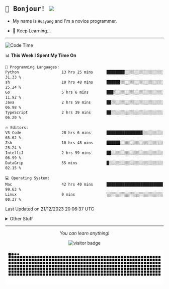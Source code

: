 <h2>
    <samp>🎉 Bonjour!  <img src="https://media.giphy.com/media/mGcNjsfWAjY5AEZNw6/giphy.gif" width="50"></samp>
</h2>

* My name is `Huayang` and I'm a novice programmer.


* 🧐 Keep Learning...

<hr>

<!--START_SECTION:waka-->
![Code Time](http://img.shields.io/badge/Code%20Time-1%2C885%20hrs%2059%20mins-blue)

📊 **This Week I Spent My Time On** 

```text
💬 Programming Languages: 
Python                   13 hrs 25 mins      ████████░░░░░░░░░░░░░░░░░   31.33 % 
sh                       10 hrs 48 mins      ██████░░░░░░░░░░░░░░░░░░░   25.24 % 
Go                       5 hrs 6 mins        ███░░░░░░░░░░░░░░░░░░░░░░   11.92 % 
Java                     2 hrs 59 mins       ██░░░░░░░░░░░░░░░░░░░░░░░   06.98 % 
TypeScript               2 hrs 39 mins       ██░░░░░░░░░░░░░░░░░░░░░░░   06.20 % 

🔥 Editors: 
VS Code                  28 hrs 6 mins       ████████████████░░░░░░░░░   65.62 % 
Zsh                      10 hrs 48 mins      ██████░░░░░░░░░░░░░░░░░░░   25.24 % 
IntelliJ                 2 hrs 59 mins       ██░░░░░░░░░░░░░░░░░░░░░░░   06.99 % 
DataGrip                 55 mins             █░░░░░░░░░░░░░░░░░░░░░░░░   02.15 % 

💻 Operating System: 
Mac                      42 hrs 40 mins      █████████████████████████   99.63 % 
Linux                    9 mins              ░░░░░░░░░░░░░░░░░░░░░░░░░   00.37 % 
```


 Last Updated on 21/12/2023 20:06:37 UTC
<!--END_SECTION:waka-->

<details>
    <summary>Other Stuff</summary>

* 🛠️ Skills
<!-- 
<p align="center">
  <a href="https://skillicons.dev">
    <img src="https://skillicons.dev/icons?i=c,python,cpp,go,react,js,ts,rust,java,haskell,ruby,kotlin,scala,kubernetes,docker,grafana,jenkins,nginx,nestjs,nextjs,rabbitmq,postgres,kafka,redis,graphql,mysql,linux,md,git,vim,vscode,visualstudio,stackoverflow" />
  </a>
</p>
-->    
<p align="center">
    <img src="https://api.githubtrends.io/user/svg/XmchxUp/langs?time_range=one_year&include_private=True" />
    <img src="https://api.githubtrends.io/user/svg/XmchxUp/repos?time_range=one_year&include_private=True" />
</p>

* 🏆 Some GitHub statistical reports:

<p align="center">
    <img src="/github-metrics.svg" alt="github metrics" style='visibility:visible' />    
</p>

<p align="center">  
    <img height="180em" src="https://github-readme-stats.vercel.app/api?username=xmchxup&hide_border=true&show_icons=true&include_all_commits=true&bg_color=0,EC6C6C,FFD479,FFFC79,73FA79&theme=graywhite&locale=en" />
    <img height="180em" src="https://github-readme-stats.vercel.app/api/top-langs/?username=xmchxup&hide=css,scss,html&langs_count=8&hide_border=true&layout=compact&bg_color=0,73FA79,73FDFF,D783FF&theme=graywhite&locale=en" />
</p>


<img width="100%" src="https://github-profile-trophy.vercel.app/?username=xmchxup&column=7" />

</details>


<hr>


<p align="center">
    <i>You can learn anything!</i>
    <p align="center">
        <img src="https://visitor-badge.laobi.icu/badge?page_id=xmchxup" alt="visitor badge"/>       
    </p>
</p>

<picture>
  <source media="(prefers-color-scheme: dark)" srcset="https://raw.githubusercontent.com/XmchxUp/XmchxUp/output/github-snake-dark.svg" />
  <source media="(prefers-color-scheme: light)" srcset="https://raw.githubusercontent.com/XmchxUp/XmchxUp/output/github-snake.svg" />
  <img alt="github-snake" src="https://raw.githubusercontent.com/XmchxUp/XmchxUp/output/github-snake.svg" />
</picture>


